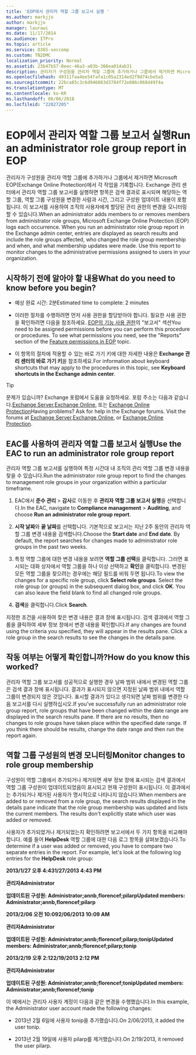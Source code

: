```yaml
---
title: 'EOP에서 관리자 역할 그룹 보고서 실행 '
ms.author: markjjo
author: markjjo
manager: laurawi
ms.date: 11/17/2014
ms.audience: ITPro
ms.topic: article
ms.service: O365-seccomp
ms.custom: TN2DMC
localization_priority: Normal
ms.assetid: 23b47b57-0eec-46a3-a03b-366ea014ab31
description: 관리자가 구성원을 관리자 역할 그룹에 추가하거나 그룹에서 제거하면 Microsoft EOP(Exchange Online Protection)에서 각 작업을 기록합니다.
ms.openlocfilehash: 49311faa4ee54fafa1c05a2314ed2f9d74cbe5a5
ms.sourcegitcommit: 22bca85c3c6d946083d3784f72e886c068d49f4a
ms.translationtype: MT
ms.contentlocale: ko-KR
ms.lasthandoff: 08/06/2018
ms.locfileid: "22027205"
---
```

# <a name="run-an-administrator-role-group-report-in-eop"></a><span data-ttu-id="61ee3-103">EOP에서 관리자 역할 그룹 보고서 실행</span><span class="sxs-lookup"><span data-stu-id="61ee3-103">Run an administrator role group report in EOP</span></span> 

 <span data-ttu-id="61ee3-p101">관리자가 구성원을 관리자 역할 그룹에 추가하거나 그룹에서 제거하면 Microsoft EOP(Exchange Online Protection)에서 각 작업을 기록합니다. Exchange 관리 센터에서 관리자 역할 그룹 보고서를 실행하면 항목은 검색 결과로 표시되며 해당하는 역할 그룹, 역할 그룹 구성원을 변경한 사람과 시간, 그리고 구성원 업데이트 내용이 포함됩니다. 이 보고서를 사용하여 조직의 사용자에게 할당된 관리 권한의 변경을 모니터링할 수 있습니다.</span><span class="sxs-lookup"><span data-stu-id="61ee3-p101">When an administrator adds members to or removes members from administrator role groups, Microsoft Exchange Online Protection (EOP) logs each occurrence. When you run an administrator role group report in the Exchange admin center, entries are displayed as search results and include the role groups affected, who changed the role group membership and when, and what membership updates were made. Use this report to monitor changes to the administrative permissions assigned to users in your organization.</span></span>
  
## <a name="what-do-you-need-to-know-before-you-begin"></a><span data-ttu-id="61ee3-107">시작하기 전에 알아야 할 내용</span><span class="sxs-lookup"><span data-stu-id="61ee3-107">What do you need to know before you begin?</span></span>

- <span data-ttu-id="61ee3-108">예상 완료 시간: 2분</span><span class="sxs-lookup"><span data-stu-id="61ee3-108">Estimated time to complete: 2 minutes</span></span>
    
- <span data-ttu-id="61ee3-p102">이러한 절차를 수행하려면 먼저 사용 권한을 할당받아야 합니다. 필요한 사용 권한을 확인하려면 다음을 참조하세요. [EOP의 기능 사용 권한](feature-permissions-in-eop.md)의 "보고서" 섹션</span><span class="sxs-lookup"><span data-stu-id="61ee3-p102">You need to be assigned permissions before you can perform this procedure or procedures. To see what permissions you need, see the "Reports" section of the [Feature permissions in EOP](feature-permissions-in-eop.md) topic.</span></span> 
    
- <span data-ttu-id="61ee3-111">이 항목의 절차에 적용할 수 있는 바로 가기 키에 대한 자세한 내용은 **Exchange 관리 센터의 바로 가기 키**을 참조하세요.</span><span class="sxs-lookup"><span data-stu-id="61ee3-111">For information about keyboard shortcuts that may apply to the procedures in this topic, see **Keyboard shortcuts in the Exchange admin center**.</span></span>
    
> [!TIP]
> <span data-ttu-id="61ee3-p103">문제가 있습니까? Exchange 포럼에서 도움을 요청하세요. 포럼 주소는 다음과 같습니다.[Exchange Server](https://go.microsoft.com/fwlink/p/?linkId=60612),[Exchange Online](https://go.microsoft.com/fwlink/p/?linkId=267542), 또는 [Exchange Online Protection](https://go.microsoft.com/fwlink/p/?linkId=285351)</span><span class="sxs-lookup"><span data-stu-id="61ee3-p103">Having problems? Ask for help in the Exchange forums. Visit the forums at [Exchange Server](https://go.microsoft.com/fwlink/p/?linkId=60612),[Exchange Online](https://go.microsoft.com/fwlink/p/?linkId=267542), or [Exchange Online Protection](https://go.microsoft.com/fwlink/p/?linkId=285351).</span></span> 
  
## <a name="use-the-eac-to-run-an-administrator-role-group-report"></a><span data-ttu-id="61ee3-115">EAC를 사용하여 관리자 역할 그룹 보고서 실행</span><span class="sxs-lookup"><span data-stu-id="61ee3-115">Use the EAC to run an administrator role group report</span></span>

<span data-ttu-id="61ee3-116">관리자 역할 그룹 보고서를 실행하여 특정 시간대 내 조직의 관리 역할 그룹 변경 내용을 찾을 수 있습니다.</span><span class="sxs-lookup"><span data-stu-id="61ee3-116">Run the administrator role group report to find the changes to management role groups in your organization within a particular timeframe.</span></span>
  
1. <span data-ttu-id="61ee3-117">EAC에서 **준수 관리** \> **감사**로 이동한 후 **관리자 역할 그룹 보고서 실행**을 선택합니다.</span><span class="sxs-lookup"><span data-stu-id="61ee3-117">In the EAC, navigate to **Compliance management** \> **Auditing**, and choose **Run an administrator role group report**.</span></span>
    
2. <span data-ttu-id="61ee3-p104">**시작 날짜**와 **끝 날짜**를 선택합니다. 기본적으로 보고서는 지난 2주 동안의 관리자 역할 그룹 변경 내용을 검색합니다.</span><span class="sxs-lookup"><span data-stu-id="61ee3-p104">Choose the **Start date** and **End date**. By default, the report searches for changes made to administrator role groups in the past two weeks.</span></span>
    
3. <span data-ttu-id="61ee3-p105">특정 역할 그룹에 대한 변경 내용을 보려면 **역할 그룹 선택**을 클릭합니다. 그러면 표시되는 대화 상자에서 역할 그룹을 하나 이상 선택하고 **확인**을 클릭합니다. 변경된 모든 역할 그룹을 찾으려는 경우에는 해당 필드를 비워 두면 됩니다.</span><span class="sxs-lookup"><span data-stu-id="61ee3-p105">To view the changes for a specific role group, click **Select role groups**. Select the role group (or groups) in the subsequent dialog box, and click **OK**. You can also leave the field blank to find all changed role groups.</span></span>
    
4. <span data-ttu-id="61ee3-123">**검색**을 클릭합니다.</span><span class="sxs-lookup"><span data-stu-id="61ee3-123">Click **Search**.</span></span>
    
<span data-ttu-id="61ee3-p106">지정한 조건을 사용하여 찾은 변경 내용은 결과 창에 표시됩니다. 검색 결과에서 역할 그룹을 클릭하여 세부 정보 창에서 변경 내용을 확인합니다.</span><span class="sxs-lookup"><span data-stu-id="61ee3-p106">If any changes are found using the criteria you specified, they will appear in the results pane. Click a role group in the search results to see the changes in the details pane.</span></span>
  
## <a name="how-do-you-know-this-worked"></a><span data-ttu-id="61ee3-126">작동 여부는 어떻게 확인합니까?</span><span class="sxs-lookup"><span data-stu-id="61ee3-126">How do you know this worked?</span></span>

<span data-ttu-id="61ee3-p107">관리자 역할 그룹 보고서를 성공적으로 실행한 경우 날짜 범위 내에서 변경된 역할 그룹은 검색 결과 창에 표시됩니다. 결과가 표시되지 않으면 지정된 날짜 범위 내에서 역할 그룹이 변경되지 않은 것입니다. 표시할 결과가 있다고 생각되면 날짜 범위를 변경한 다음 보고서를 다시 실행하십시오.</span><span class="sxs-lookup"><span data-stu-id="61ee3-p107">If you've successfully run an administrator role group report, role groups that have been changed within the date range are displayed in the search results pane. If there are no results, then no changes to role groups have taken place within the specified date range. If you think there should be results, change the date range and then run the report again.</span></span>
  
## <a name="monitor-changes-to-role-group-membership"></a><span data-ttu-id="61ee3-130">역할 그룹 구성원의 변경 모니터링</span><span class="sxs-lookup"><span data-stu-id="61ee3-130">Monitor changes to role group membership</span></span>

<span data-ttu-id="61ee3-p108">구성원이 역할 그룹에서 추가되거나 제거되면 세부 정보 창에 표시되는 검색 결과에서 역할 그룹 구성원이 업데이트되었음이 표시되고 현재 구성원이 표시됩니다. 이 결과에서는 추가되거나 제거된 사용자가 명시적으로 나타나지 않습니다.</span><span class="sxs-lookup"><span data-stu-id="61ee3-p108">When members are added to or removed from a role group, the search results displayed in the details pane indicate that the role group membership was updated and lists the current members. The results don't explicitly state which user was added or removed.</span></span>
  
<span data-ttu-id="61ee3-p109">사용자가 추가되었거나 제거되었는지 확인하려면 보고서에서 두 가지 항목을 비교해야 합니다. 예를 들어 **HelpDesk** 역할 그룹에 대한 다음 로그 항목을 살펴보겠습니다.</span><span class="sxs-lookup"><span data-stu-id="61ee3-p109">To determine if a user was added or removed, you have to compare two separate entries in the report. For example, let's look at the following log entries for the **HelpDesk** role group:</span></span> 
  
 <span data-ttu-id="61ee3-135">**2013/1/27 오후 4:43**</span><span class="sxs-lookup"><span data-stu-id="61ee3-135">**1/27/2013 4:43 PM**</span></span>
  
 <span data-ttu-id="61ee3-136">**관리자**</span><span class="sxs-lookup"><span data-stu-id="61ee3-136">**Administrator**</span></span>
  
 <span data-ttu-id="61ee3-137">**업데이트된 구성원: Administrator;annb,florencef;pilarp**</span><span class="sxs-lookup"><span data-stu-id="61ee3-137">**Updated members: Administrator;annb,florencef;pilarp**</span></span>
  
 <span data-ttu-id="61ee3-138">**2013/2/06 오전 10:09**</span><span class="sxs-lookup"><span data-stu-id="61ee3-138">**2/06/2013 10:09 AM**</span></span>
  
 <span data-ttu-id="61ee3-139">**관리자**</span><span class="sxs-lookup"><span data-stu-id="61ee3-139">**Administrator**</span></span>
  
 <span data-ttu-id="61ee3-140">**업데이트된 구성원: Administrator;annb;florencef;pilarp;tonip**</span><span class="sxs-lookup"><span data-stu-id="61ee3-140">**Updated members: Administrator;annb;florencef;pilarp;tonip**</span></span>
  
 <span data-ttu-id="61ee3-141">**2013/2/19 오후 2:12**</span><span class="sxs-lookup"><span data-stu-id="61ee3-141">**2/19/2013 2:12 PM**</span></span>
  
 <span data-ttu-id="61ee3-142">**관리자**</span><span class="sxs-lookup"><span data-stu-id="61ee3-142">**Administrator**</span></span>
  
 <span data-ttu-id="61ee3-143">**업데이트된 구성원: Administrator;annb;florencef;tonip**</span><span class="sxs-lookup"><span data-stu-id="61ee3-143">**Updated members: Administrator;annb;florencef;tonip**</span></span>
  
<span data-ttu-id="61ee3-144">이 예에서는 관리자 사용자 계정이 다음과 같은 변경을 수행했습니다.</span><span class="sxs-lookup"><span data-stu-id="61ee3-144">In this example, the Administrator user account made the following changes:</span></span>
  
- <span data-ttu-id="61ee3-145">2013년 2월 6일에 사용자 tonip을 추가했습니다.</span><span class="sxs-lookup"><span data-stu-id="61ee3-145">On 2/06/2013, it added the user tonip.</span></span>
    
- <span data-ttu-id="61ee3-146">2013년 2월 19일에 사용자 pilarp를 제거했습니다.</span><span class="sxs-lookup"><span data-stu-id="61ee3-146">On 2/19/2013, it removed the user pilarp.</span></span>
    

